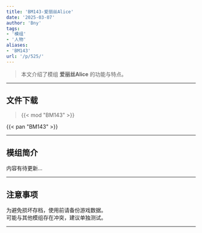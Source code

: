```yaml
---
title: 'BM143-爱丽丝Alice'
date: '2025-03-07'
author: 'Bny'
tags:
- '模组'
- '人物'
aliases:
- 'BM143'
url: '/p/525/'
---
```


> 本文介绍了模组 **爱丽丝Alice** 的功能与特点。

---

## 文件下载  

> {{< mod "BM143" >}}  

{{< pan "BM143" >}}  

---

## 模组简介

>  
内容有待更新...  

---

## 注意事项

>  
为避免损坏存档，使用前请备份游戏数据。  
可能与其他模组存在冲突，建议单独测试。  

---

